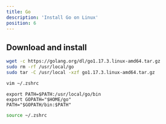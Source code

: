 ```yaml
---
title: Go
description: 'Install Go on Linux'
position: 6
---
```


## Download and install

```bash
wget -c https://golang.org/dl/go1.17.3.linux-amd64.tar.gz
sudo rm -rf /usr/local/go
sudo tar -C /usr/local -xzf go1.17.3.linux-amd64.tar.gz
```

```bash
vim ~/.zshrc
```

```bash[~/.zshrc]
export PATH=$PATH:/usr/local/go/bin
export GOPATH="$HOME/go"
PATH="$GOPATH/bin:$PATH"
```

```bash
source ~/.zshrc
```

